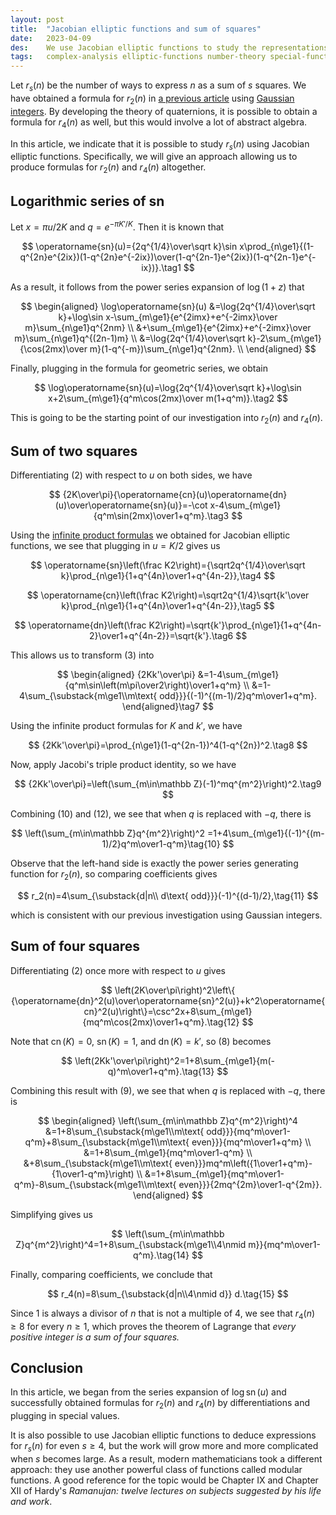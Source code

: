 ```yaml
---
layout: post
title:  "Jacobian elliptic functions and sum of squares"
date:   2023-04-09
des:    We use Jacobian elliptic functions to study the representations of integers as sum of squares
tags:   complex-analysis elliptic-functions number-theory special-functions
---
```


Let $r_s(n)$ be the number of ways to express $n$ as a sum of $s$ squares. We have obtained a formula for $r_2(n)$ in [a previous article](/2022/08/30/sum-of-two-squares.html) using [Gaussian integers](/2022/08/26/euclid-algorithm-and-unique-factorization-of-gaussian-integers.html). By developing the theory of quaternions, it is possible to obtain a formula for $r_4(n)$ as well, but this would involve a lot of abstract algebra.

In this article, we indicate that it is possible to study $r_s(n)$ using Jacobian elliptic functions. Specifically, we will give an approach allowing us to produce formulas for $r_2(n)$ and $r_4(n)$ altogether.

## Logarithmic series of $\operatorname{sn}$

Let $x=\pi u/2K$ and $q=e^{-\pi K'/K}$. Then it is known that

$$
\operatorname{sn}(u)={2q^{1/4}\over\sqrt k}\sin x\prod_{n\ge1}{(1-q^{2n}e^{2ix})(1-q^{2n}e^{-2ix})\over(1-q^{2n-1}e^{2ix})(1-q^{2n-1}e^{-ix})}.\tag1
$$

As a result, it follows from the power series expansion of $\log(1+z)$ that

$$
\begin{aligned}
\log\operatorname{sn}(u)
&=\log{2q^{1/4}\over\sqrt k}+\log\sin x-\sum_{m\ge1}{e^{2imx}+e^{-2imx}\over m}\sum_{n\ge1}q^{2nm} \\
&+\sum_{m\ge1}{e^{2imx}+e^{-2imx}\over m}\sum_{n\ge1}q^{(2n-1)m} \\
&=\log{2q^{1/4}\over\sqrt k}-2\sum_{m\ge1}{\cos(2mx)\over m}(1-q^{-m})\sum_{n\ge1}q^{2nm}. \\
\end{aligned}
$$

Finally, plugging in the formula for geometric series, we obtain

$$
\log\operatorname{sn}(u)=\log{2q^{1/4}\over\sqrt k}+\log\sin x+2\sum_{m\ge1}{q^m\cos(2mx)\over m(1+q^m)}.\tag2
$$

This is going to be the starting point of our investigation into $r_2(n)$ and $r_4(n)$.

## Sum of two squares

Differentiating (2) with respect to $u$ on both sides, we have

$$
{2K\over\pi}{\operatorname{cn}(u)\operatorname{dn}(u)\over\operatorname{sn}(u)}=-\cot x-4\sum_{m\ge1}{q^m\sin(2mx)\over1+q^m}.\tag3
$$

Using the [infinite product formulas](/2023/04/05/jacobian-elliptic-infinite-products.html) we obtained for Jacobian elliptic functions, we see that plugging in $u=K/2$ gives us

$$
\operatorname{sn}\left(\frac K2\right)={\sqrt2q^{1/4}\over\sqrt k}\prod_{n\ge1}{1+q^{4n}\over1+q^{4n-2}},\tag4
$$

$$
\operatorname{cn}\left(\frac K2\right)=\sqrt2q^{1/4}\sqrt{k'\over k}\prod_{n\ge1}{1+q^{4n}\over1+q^{4n-2}},\tag5
$$

$$
\operatorname{dn}\left(\frac K2\right)=\sqrt{k'}\prod_{n\ge1}{1+q^{4n-2}\over1+q^{4n-2}}=\sqrt{k'}.\tag6
$$

This allows us to transform (3) into

$$
\begin{aligned}
{2Kk'\over\pi}
&=1-4\sum_{m\ge1}{q^m\sin\left(m\pi\over2\right)\over1+q^m} \\
&=1-4\sum_{\substack{m\ge1\\m\text{ odd}}}{(-1)^{(m-1)/2}q^m\over1+q^m}.
\end{aligned}\tag7
$$

Using the infinite product formulas for $K$ and $k'$, we have

$$
{2Kk'\over\pi}=\prod_{n\ge1}(1-q^{2n-1})^4(1-q^{2n})^2.\tag8
$$

Now, apply Jacobi's triple product identity, so we have

$$
{2Kk'\over\pi}=\left(\sum_{m\in\mathbb Z}(-1)^mq^{m^2}\right)^2.\tag9
$$

Combining (10) and (12), we see that when $q$ is replaced with $-q$, there is

$$
\left(\sum_{m\in\mathbb Z}q^{m^2}\right)^2
=1+4\sum_{m\ge1}{(-1)^{(m-1)/2}q^m\over1-q^m}\tag{10}
$$

Observe that the left-hand side is exactly the power series generating function for $r_2(n)$, so comparing coefficients gives

$$
r_2(n)=4\sum_{\substack{d|n\\ d\text{ odd}}}(-1)^{(d-1)/2},\tag{11}
$$

which is consistent with our previous investigation using Gaussian integers.

## Sum of four squares

Differentiating (2) once more with respect to $u$ gives

$$
\left(2K\over\pi\right)^2\left\{ {\operatorname{dn}^2(u)\over\operatorname{sn}^2(u)}+k^2\operatorname{cn}^2(u)\right\}=\csc^2x+8\sum_{m\ge1}{mq^m\cos(2mx)\over1+q^m}.\tag{12}
$$

Note that $\operatorname{cn}(K)=0$, $\operatorname{sn}(K)=1$, and $\operatorname{dn}(K)=k'$, so (8) becomes

$$
\left(2Kk'\over\pi\right)^2=1+8\sum_{m\ge1}{m(-q)^m\over1+q^m}.\tag{13}
$$

Combining this result with (9), we see that when $q$ is replaced with $-q$, there is

$$
\begin{aligned}
\left(\sum_{m\in\mathbb Z}q^{m^2}\right)^4
&=1+8\sum_{\substack{m\ge1\\m\text{ odd}}}{mq^m\over1-q^m}+8\sum_{\substack{m\ge1\\m\text{ even}}}{mq^m\over1+q^m} \\
&=1+8\sum_{m\ge1}{mq^m\over1-q^m} \\
&+8\sum_{\substack{m\ge1\\m\text{ even}}}mq^m\left({1\over1+q^m}-{1\over1-q^m}\right) \\
&=1+8\sum_{m\ge1}{mq^m\over1-q^m}-8\sum_{\substack{m\ge1\\m\text{ even}}}{2mq^{2m}\over1-q^{2m}}.
\end{aligned}
$$

Simplifying gives us

$$
\left(\sum_{m\in\mathbb Z}q^{m^2}\right)^4=1+8\sum_{\substack{m\ge1\\4\nmid m}}{mq^m\over1-q^m}.\tag{14}
$$

Finally, comparing coefficients, we conclude that

$$
r_4(n)=8\sum_{\substack{d|n\\4\nmid d}}
d.\tag{15}
$$

Since $1$ is always a divisor of $n$ that is not a multiple of $4$, we see that $r_4(n)\ge8$ for every $n\ge1$, which proves the theorem of Lagrange that _every positive integer is a sum of four squares._

## Conclusion

In this article, we began from the series expansion of $\log\operatorname{sn}(u)$ and successfully obtained formulas for $r_2(n)$ and $r_4(n)$ by differentiations and plugging in special values.

It is also possible to use Jacobian elliptic functions to deduce expressions for $r_s(n)$ for even $s\ge4$, but the work will grow more and more complicated when $s$ becomes large. As a result, modern mathematicians took a different approach: they use another powerful class of functions called modular functions. A good reference for the topic would be Chapter IX and Chapter XII of Hardy's _Ramanujan: twelve lectures on subjects suggested by his life and work_.